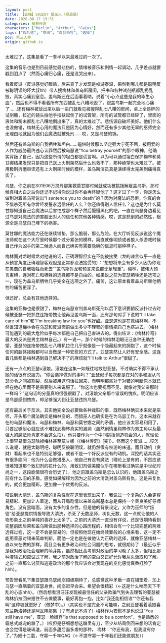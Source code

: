 ```yaml
---
layout: post
title: 【亚梅】S02E07 猎巫人（观后感）
date: 2020-08-17 19:31
categories: 梅林传奇
characters: ["Merlin", "Arthur", "Gaius"]
tags: ["观后感", "亚梅", "自我牺牲", "选择"]
pov: 第三人称
origin: github.io
---
```


太难过了，这集是看了一季半以来最难过的一次了。

这集的音乐也是到目前感觉最悲伤的，情绪被音乐和剧情一起调动，几乎差点就要戳到泪点了（然而心痛归心痛，还是没哭出来）。

看着反派（反派感觉好眼熟，后来查了才发现是权游泰温，果然到哪儿都是聪明反被聪明误的坏大叔hh）带人搜梅林和盖乌斯房间，把书和各种试剂瓶都乱扔乱毁，真实心痛到窒息。盖乌斯还在后面看着呐，说着“小心点这些是我的毕生心血”，然后也不得不看着所有东西被乱七八糟地毁了，跟盖乌斯一起完全地心痛了……还有梅林被放出来以后一进门就看见被搜得乱七八糟的房间，桌上全是碎的试剂瓶，拉近的镜头拍他手指扶起倒了的试管架，所有的试管都已经碎了，里面的液体和粉末都乱七八糟地倒出来了，真的太难过了。悲伤源自破坏美好。他们什么也没做错，梅林无心用的魔法只是因为心情好，然而还有多少其他无辜的巫师完全无理由地就因为他们会魔法就被处刑……哎，又是乌瑟的锅。

然后还有盖乌斯的自我牺牲和坦白……逼供时候那么坚定强大宁死不屈，被用爱的人作为威胁最终违心认罪然后被乌瑟说“You betray yourself”的那个眼神，他确实背叛了自己，因为这些所谓的坦白都是谎言啊。以为可以通过坦白保护梅林和莫甘娜结果发现只是把自己送上火刑架然后什么也救不了，那种绝望也太难过了。被用极刑折磨审讯还有上火刑架时候的模样，盖乌斯演员真是演绎得太完美到痛得真实了。

乌瑟，你之前在S01E06万灵丹那集救莫甘娜时候就成功被挑拨解雇盖乌斯，那时候真相大白之后你还记不记得你说过你不会再怀疑他了？这才过了一季，你是怎么做到对着盖乌斯说出“I sentence you to death”的？因为对魔法的恐惧，你真的会不惜杀死所有你曾经发誓永远信任的人么？你还值得别人信任么？这也是为什么莫甘娜知道自己会魔法以后害怕成那个样子然后慢慢黑化的吧。一直在乌瑟身边看见过乌瑟对魔法的迫害超出对人的信任和其他各种情感，哎，这是悲剧的必然性，根源全是乌瑟自己埋下的祸害。

莫甘娜的魔法能力还在继续铺垫，那么脆弱，那么危险。在大厅听见反派说这个魔法师就在这个大厅里时候那个过分紧张的模样，简直就像明侦或者狼人杀游戏时候自己作为凶手的第二候选人而自己确实有需要隐瞒的信息时那种样子。

梅林面对龙时候龙对他说的话，正确理智但实在不能被接受（龙的谏言似乎一直是从预言角度正确理智客观但是正常都没法接受的）：“想想将来会有多少人因为你现在愚蠢的自我牺牲而死去”“盖乌斯对龙和预言来说都无足轻重”。梅林，被伟大预言束缚，连对死亡和牺牲的选择都不是自由的。如果说之前为亚瑟牺牲还是选项之一，现在为盖乌斯牺牲几乎完全在选项之外了。痛苦，这让原本看着盖乌斯替他牺牲的痛苦更深了。

但还好，总会有其他选择的。

这集的亚梅也是很甜了，梅林在乌瑟宣判盖乌斯死刑以后下意识要朝反派扑过去时候被亚瑟一把抓住连拖带拽让他再见盖乌斯一面，还有那句对手下说的“I'll take care of him”和“I'm breaking law for you”也好甜。亚瑟这也是在救梅林啊，不然谁知道梅林会在乌瑟和反派面前做出多少不理智的事情把自己也搭进去。（梅林可能遇到的最大危险似乎每次都是自己把自己害进去的。得出结论：《梅林传奇》最大的反派是男主梅林自己。）有一说一，那个时候的梅林泪眼汪汪各种无助绝望，亚瑟的连拖带拽乱七八糟扒拉住几乎就像是一个隐藏起来的拥抱了，这个时候任何的肢体接触都可以当做是一种安慰的方式了。亚瑟突然让人好有安全感。这连着几集都是梅林遇到自己解决不了的麻烦就“I'll talk to Arthur”很甜了。

还有一点点的亚瑟x滚娘。滚娘在这集一如既往地敢怼亚瑟，不过确实不得不承认她的话很有说服力。“你会选择做对的事吗？”亚瑟似乎每次都是在对的事和服从乌瑟命令之间被割裂，然后被用这句话拉回来，而明明那些对于对错的判断原本就已经在他心里而不是需要别人来说服了。“你这次也要视而不见，就像对我父亲那时一样吗？”这句话的分量真的很强很戳了，对滚娘父亲那个错误的愧疚，明明应该是乌瑟感到愧疚，却足够强大到让亚瑟违抗乌瑟。

还有最后关于反派，其实他完全没必要做各种栽赃的事，既然梅林确实本来就是巫师，开头那个魔法确实是梅林变的，而猎巫人也确实是在为乌瑟工作。这本来就存在的乌瑟和魔法、乌瑟和梅林、乌瑟和莫甘娜之间的矛盾，他应该太容易利用了，只要足够耐心就应该不难找到梅林真实的漏洞（虽然剧情里梅林作为男主角以及最强大的魔法师肯定不会这么拍），他只要作为一个中间挑拨创造机会的人，就理论上很容易借乌瑟除掉梅林甚至莫甘娜（《梅林传奇》[完]）。然而这个反派……哎怎么说呢，就是太聪明吧，聪明反被聪明误，就仍然很有权游的味道。而且动机（贪财）看起来也不是特别足够强，或者不是一个好反派应有的动机。深挖的话其实还有很多能问：他为什么会做猎巫人，他自己有没有魔法（理论上是有的，不然应该很难知道那个致幻剂的花什么的，用致幻剂做美瞳似乎在哪里看过确实是中世纪时尚之一，这段剧情很符合历史了），他之前跟盖乌斯是怎么认识的，他跟盖乌斯之前有什么旧的矛盾。感觉如果解释为因为之前的大清洗对盖乌斯有仇，这是来复仇的，就会更加精彩，更加像一个优秀的反派。

哎说到大清洗，盖乌斯的复杂性就在这里表现出来了。我说过一个复杂的人会更容易精彩、更加让人着迷，而从开局剧情以来盖乌斯基本总是保持一个善良美好导师角色，没有黑暗面，没有太多的复杂性。但是他的背景设定，又作为巫师的“叛徒”给亚瑟提供情报导致大清洗，杀死了无数巫师，树仇无数，这一点就让他的人物形象比之前单纯的善好上太多了。之前的大清洗一直没有详说，还是很期待看到完整前因后果和盖乌斯做出那种选择的心路历程的，相信会有一个比较完整的两难选择过程，这一定不会是容易的，但按照他现在始终赎罪般的心境来看，这一定不能用善恶对错来简单判断，而他一定也是在做他认为正确的选择，就像亚瑟梅林一直以来在做的那样。而且会有更多政治和社会问题的思考，就很期待了（最近似乎是我对政治社会理解的萌芽期，虽然相比高考前对政治的学习晚了太多，但相比那种灌输式和应试式了解，我之前对政治了解的空白又正好允许我从头汲取和了解。之前一直那么讨厌和逃避政治的那个我应该会对我现在的变化感觉真香打脸了hhh）。

预告里看见下集亚瑟跟乌瑟闹崩超级期待了，总感觉这种矛盾一直在铺垫着，加上乌瑟一直瞒着的亚瑟身世，闹崩迟早会来。希望会很精彩（←这是什么唯恐天下不乱的心态hhh）。（然后想看泪汪汪发现被最信任的父亲欺骗气到失去理智的亚瑟被梅林扒拉回来摁住不去做傻事，最好再抱一抱，比如“我还能相信谁”“你还有我啊”这种糖就更好了（做梦中）。）（其实也不是完全不可能嘛，之前亚瑟看着滚娘喜欢兰斯洛特还是阿瓦隆那集（？有点记不清了）梅林作为安慰不是也说过“You still have me”，亚瑟一脸嫌弃“Is that supposed to be a comfort”，也是熟悉的霸总式咸宠的糖了。）（哎但是仔细想想这糖里有刀，至少从结局倒回来想的话肯定也会觉得是玻璃渣，前面多甜后面多虐的那种， 梅林：“你还有我，但我没有你了。”为奴十二载，守寡一千年QAQ（←不提守寡一千年我们还能做朋友））